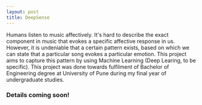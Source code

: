 ```yaml
---
layout: post
title: DeepSense
---
```

Humans listen to music affectively. It's hard to describe the exact component in music that evokes a specific affective 
response in us. However, it is undeniable that a certain pattern exists, based on which we can state that a particular song 
evokes a particular emotion. This project aims to capture this pattern by using Machine Learning (Deep Learing, to be specific).
This project was done towards fulfilment of Bachelor of Engineering degree at University of Pune during my final year of 
undergraduate studies.

### Details coming soon!
